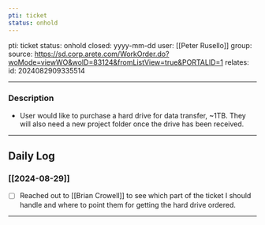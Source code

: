 ```yaml
---
pti: ticket
status: onhold
---
```

pti: ticket 
status: onhold
closed: yyyy-mm-dd
user: [[Peter Rusello]]
group: 
source: https://sd.corp.arete.com/WorkOrder.do?woMode=viewWO&woID=83124&fromListView=true&PORTALID=1
relates: 
id: 2024082909335514

---
### Description
- User would like to purchase a hard drive for data transfer, ~1TB. They will also need a new project folder once the drive has been received.
---
## Daily Log
### [[2024-08-29]]
- [ ] Reached out to [[Brian Crowell]] to see which part of the ticket I should handle and where to point them for getting the hard drive ordered.
---





